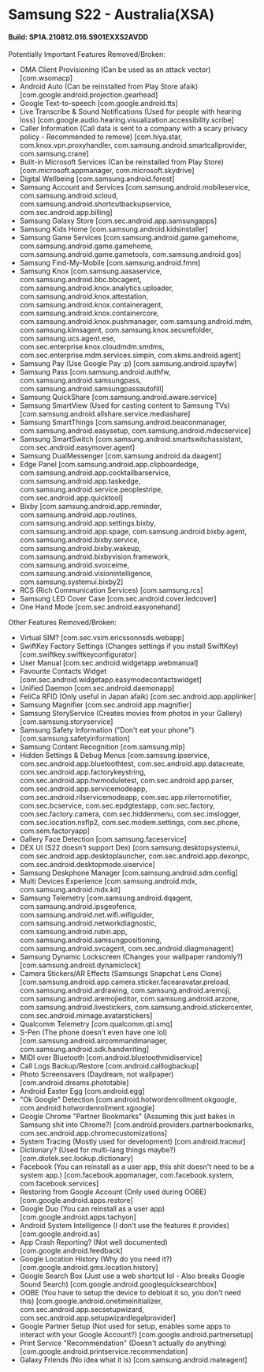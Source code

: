 # Samsung S22 - Australia(XSA)
#### Build: SP1A.210812.016.S901EXXS2AVDD

Potentially Important Features Removed/Broken:
- OMA Client Provisioning (Can be used as an attack vector) [com.wsomacp]
- Android Auto (Can be reinstalled from Play Store afaik) [com.google.android.projection.gearhead]
- Google Text-to-speech [com.google.android.tts]
- Live Transcribe & Sound Notifications (Used for people with hearing loss) [com.google.audio.hearing.visualization.accessibility.scribe]
- Caller Information (Call data is sent to a company with a scary privacy policy - Recommended to remove) [com.hiya.star, com.knox.vpn.proxyhandler, com.samsung.android.smartcallprovider, com.samsung.crane]
- Built-in Microsoft Services (Can be reinstalled from Play Store) [com.microsoft.appmanager, com.microsoft.skydrive]
- Digital Wellbeing [com.samsung.android.forest]
- Samsung Account and Services [com.samsung.android.mobileservice, com.samsung.android.scloud, com.samsung.android.shortcutbackupservice, com.sec.android.app.billing]
- Samsung Galaxy Store [com.sec.android.app.samsungapps]
- Samsung Kids Home [com.samsung.android.kidsinstaller]
- Samsung Game Services [com.samsung.android.game.gamehome, com.samsung.android.game.gamehome, com.samsung.android.game.gametools, com.samsung.android.gos]
- Samsung Find-My-Mobile [com.samsung.android.fmm]
- Samsung Knox [com.samsung.aasaservice, com.samsung.android.bbc.bbcagent, com.samsung.android.knox.analytics.uploader, com.samsung.android.knox.attestation, com.samsung.android.knox.containeragent, com.samsung.android.knox.containercore, com.samsung.android.knox.pushmanager, com.samsung.android.mdm, com.samsung.klmsagent, com.samsung.knox.securefolder, com.samsung.ucs.agent.ese, com.sec.enterprise.knox.cloudmdm.smdms, com.sec.enterprise.mdm.services.simpin, com.skms.android.agent]
- Samsung Pay (Use Google Pay :p) [com.samsung.android.spayfw]
- Samsung Pass [com.samsung.android.authfw, com.samsung.android.samsungpass, com.samsung.android.samsungpassautofill]
- Samsung QuickShare [com.samsung.android.aware.service]
- Samsung SmartView (Used for casting content to Samsung TVs) [com.samsung.android.allshare.service.mediashare]
- Samsung SmartThings [com.samsung.android.beaconmanager, com.samsung.android.easysetup, com.samsung.android.mdecservice]
- Samsung SmartSwitch [com.samsung.android.smartswitchassistant, com.sec.android.easymover.agent]
- Samsung DualMessenger [com.samsung.android.da.daagent]
- Edge Panel [com.samsung.android.app.clipboardedge, com.samsung.android.app.cocktailbarservice, com.samsung.android.app.taskedge, com.samsung.android.service.peoplestripe, com.sec.android.app.quicktool]
- Bixby [com.samsung.android.app.reminder, com.samsung.android.app.routines, com.samsung.android.app.settings.bixby, com.samsung.android.app.spage, com.samsung.android.bixby.agent, com.samsung.android.bixby.service, com.samsung.android.bixby.wakeup, com.samsung.android.bixbyvision.framework, com.samsung.android.svoiceime, com.samsung.android.visionintelligence, com.samsung.systemui.bixby2]
- RCS (Rich Communication Services) [com.samsung.rcs]
- Samsung LED Cover Case [com.sec.android.cover.ledcover]
- One Hand Mode [com.sec.android.easyonehand]


Other Features Removed/Broken:
- Virtual SIM? [com.sec.vsim.ericssonnsds.webapp]
- SwiftKey Factory Settings (Changes settings if you install SwiftKey) [com.swiftkey.swiftkeyconfigurator]
- User Manual [com.sec.android.widgetapp.webmanual]
- Favourite Contacts Widget [com.sec.android.widgetapp.easymodecontactswidget]
- Unified Daemon [com.sec.android.daemonapp]
- FeliCa RFID (Only useful in Japan afaik) [com.sec.android.app.applinker]
- Samsung Magnifier [com.sec.android.app.magnifier]
- Samsung StoryService (Creates movies from photos in your Gallery) [com.samsung.storyservice]
- Samsung Safety Information ("Don't eat your phone") [com.samsung.safetyinformation]
- Samsung Content Recognition [com.samsung.mlp]
- Hidden Settings & Debug Menus [com.samsung.ipservice, com.sec.android.app.bluetoothtest, com.sec.android.app.datacreate, com.sec.android.app.factorykeystring, com.sec.android.app.hwmoduletest, com.sec.android.app.parser, com.sec.android.app.servicemodeapp, com.sec.android.rilservicemodeapp, com.sec.app.rilerrornotifier, com.sec.bcservice, com.sec.epdgtestapp, com.sec.factory, com.sec.factory.camera, com.sec.hiddenmenu, com.sec.imslogger, com.sec.location.nsflp2, com.sec.modem.settings, com.sec.phone, com.sem.factoryapp]
- Gallery Face Detection [com.samsung.faceservice]
- DEX UI (S22 doesn't support Dex) [com.samsung.desktopsystemui, com.sec.android.app.desktoplauncher, com.sec.android.app.dexonpc, com.sec.android.desktopmode.uiservice]
- Samsung Deskphone Manager [com.samsung.android.sdm.config]
- Multi Devices Experience [com.samsung.android.mdx, com.samsung.android.mdx.kit]
- Samsung Telemetry [com.samsung.android.dqagent, com.samsung.android.ipsgeofence, com.samsung.android.net.wifi.wifiguider, com.samsung.android.networkdiagnostic, com.samsung.android.rubin.app, com.samsung.android.samsungpositioning, com.samsung.android.svcagent, com.sec.android.diagmonagent]
- Samsung Dynamic Lockscreen (Changes your wallpaper randomly?) [com.samsung.android.dynamiclock]
- Camera Stickers/AR Effects (Samsungs Snapchat Lens Clone) [com.samsung.android.app.camera.sticker.facearavatar.preload, com.samsung.android.ardrawing, com.samsung.android.aremoji, com.samsung.android.aremojieditor, com.samsung.android.arzone, com.samsung.android.livestickers, com.samsung.android.stickercenter, com.sec.android.mimage.avatarstickers]
- Qualcomm Telemetry [com.qualcomm.qti.smq]
- S-Pen (The phone doesn't even have one lol) [com.samsung.android.aircommandmanager, com.samsung.android.sdk.handwriting]
- MIDI over Bluetooth [com.android.bluetoothmidiservice]
- Call Logs Backup/Restore [com.android.calllogbackup]
- Photo Screensavers (Daydream, not wallpaper) [com.android.dreams.phototable]
- Android Easter Egg [com.android.egg]
- "Ok Google" Detection [com.android.hotwordenrollment.okgoogle, com.android.hotwordenrollment.xgoogle]
- Google Chrome "Partner Bookmarks" (Assuming this just bakes in Samsung shit into Chrome?) [com.android.providers.partnerbookmarks, com.sec.android.app.chromecustomizations]
- System Tracing (Mostly used for development) [com.android.traceur]
- Dictionary? (Used for multi-lang things maybe?) [com.diotek.sec.lookup.dictionary]
- Facebook (You can reinstall as a user app, this shit doesn't need to be a system app.) [com.facebook.appmanager, com.facebook.system, com.facebook.services]
- Restoring from Google Account (Only used during OOBE) [com.google.android.apps.restore]
- Google Duo (You can reinstall as a user app) [com.google.android.apps.tachyon]
- Android System Intelligence (I don't use the features it provides) [com.google.android.as]
- App Crash Reporting? (Not well documented) [com.google.android.feedback]
- Google Location History (Why do you need it?) [com.google.android.gms.location.history]
- Google Search Box (Just use a web shortcut lol - Also breaks Google Sound Search) [com.google.android.googlequicksearchbox]
- OOBE (You have to setup the device to debloat it so, you don't need this) [com.google.android.onetimeinitializer, com.sec.android.app.secsetupwizard, com.sec.android.app.setupwizardlegalprovider]
- Google Partner Setup (Not used for setup, enables some apps to interact with your Google Account?) [com.google.android.partnersetup]
- Print Service "Recommendation" (Doesn't actually do anything) [com.google.android.printservice.recommendation]
- Galaxy Friends (No idea what it is) [com.samsung.android.mateagent]
